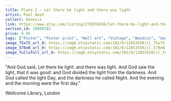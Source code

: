 ```yaml
---
title: Plate 2 – Let there be light and there was light
artist: Paul Nash
collect: Genesis
link: https://www.etsy.com/listing/279374938/let-there-be-light-and-there-was-light?utm_source=thedoveandtheseagull&utm_medium=api&utm_campaign=api
section_id: 19099181
price: 6.95
tags: ["Poster", "Poster print", "Wall art", "Vintage", "Woodcut", "Genesis", "Black and white", "Bible", "Paul Nash", "Engraving", "Creation", "Modern art", "High quality print"]
image_75x75_url_0: https://img0.etsystatic.com/102/0/12853550/il_75x75.971229602_335y.jpg
image_570xN_url_0: https://img0.etsystatic.com/102/0/12853550/il_570xN.971229602_335y.jpg
image_fullxfull_url_0: https://img0.etsystatic.com/102/0/12853550/il_fullxfull.971229602_335y.jpg
---
```

&quot;And God said, Let there be light: and there was light. And God saw the light, that it was good: and God divided the light from the darkness. And God called the light Day, and the darkness he called Night. And the evening and the morning were the first day.&quot;

Wellcome Library, London
